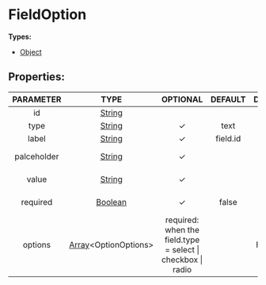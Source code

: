 # FieldOption

**Types:**

* [Object](https://developer.mozilla.org/en-US/docs/Web/JavaScript/Reference/Global\_Objects/Object)

## Properties:

|  PARAMETER  |                                                       TYPE                                                       |                           OPTIONAL                          |  DEFAULT |       DESCRIPTION      |
| :---------: | :--------------------------------------------------------------------------------------------------------------: | :---------------------------------------------------------: | :------: | :--------------------: |
|      id     |        [String](https://developer.mozilla.org/en-US/docs/Web/JavaScript/Reference/Global\_Objects/String)        |                                                             |          |        Field ID        |
|     type    |        [String](https://developer.mozilla.org/en-US/docs/Web/JavaScript/Reference/Global\_Objects/String)        |                              ✓                              |   text   |       Field Type       |
|    label    |        [String](https://developer.mozilla.org/en-US/docs/Web/JavaScript/Reference/Global\_Objects/String)        |                              ✓                              | field.id |       Field Label      |
| palceholder |        [String](https://developer.mozilla.org/en-US/docs/Web/JavaScript/Reference/Global\_Objects/String)        |                              ✓                              |          |    Field Placeholder   |
|    value    |        [String](https://developer.mozilla.org/en-US/docs/Web/JavaScript/Reference/Global\_Objects/String)        |                              ✓                              |          |   Default Field Value  |
|   required  |       [Boolean](https://developer.mozilla.org/en-US/docs/Web/JavaScript/Reference/Global\_Objects/Boolean)       |                              ✓                              |   false  | Is the field required? |
|   options   | [Array](https://developer.mozilla.org/en-US/docs/Web/JavaScript/Reference/Global\_Objects/Array)\<OptionOptions> | required: when the field.type = select \| checkbox \| radio |          |      Field Options     |

